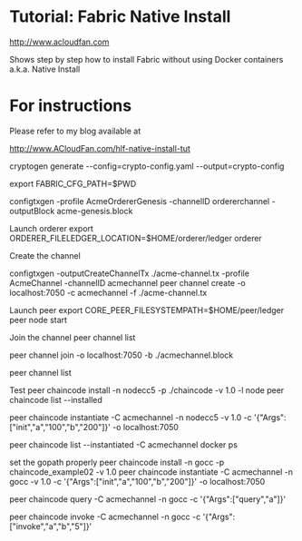 Tutorial: Fabric Native Install
===============================

http://www.acloudfan.com

Shows step by step how to install Fabric without using Docker containers
a.k.a.  Native Install

For instructions
================

Please refer to my blog available at

http://www.ACloudFan.com/hlf-native-install-tut

cryptogen generate --config=crypto-config.yaml --output=crypto-config

export FABRIC_CFG_PATH=$PWD

configtxgen -profile AcmeOrdererGenesis -channelID ordererchannel -outputBlock acme-genesis.block

Launch orderer
export ORDERER_FILELEDGER_LOCATION=$HOME/orderer/ledger
orderer


Create the channel

configtxgen -outputCreateChannelTx ./acme-channel.tx  -profile AcmeChannel -channelID acmechannel
peer channel create -o localhost:7050 -c acmechannel -f ./acme-channel.tx

Launch peer
export CORE_PEER_FILESYSTEMPATH=$HOME/peer/ledger
peer node start


Join the channel
peer channel list

peer channel join -o localhost:7050 -b ./acmechannel.block

peer channel list


Test
peer chaincode install  -n nodecc5 -p ./chaincode -v 1.0 -l node
peer chaincode list --installed

peer chaincode instantiate -C acmechannel -n nodecc5  -v 1.0 -c '{"Args":["init","a","100","b","200"]}'  -o localhost:7050

peer chaincode list --instantiated -C acmechannel
docker ps

set the gopath properly
peer chaincode install  -n gocc -p chaincode_example02 -v 1.0
peer chaincode instantiate -C acmechannel -n gocc  -v 1.0 -c '{"Args":["init","a","100","b","200"]}'  -o localhost:7050

 peer chaincode query -C acmechannel -n gocc  -c '{"Args":["query","a"]}'

 peer chaincode invoke -C acmechannel -n gocc  -c '{"Args":["invoke","a","b","5"]}'